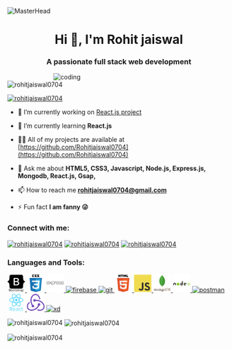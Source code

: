 ![MasterHead](https://media.licdn.com/dms/image/C5616AQEuqf6qnXKQeA/profile-displaybackgroundimage-shrink_300_800/0/1641996122854?e=2147483647&v=beta&t=TkxQEviCR-IMpSCgC59FRS72X-Z27yywsHMqHv4rk-M)
<h1 align="center">Hi 👋, I'm Rohit jaiswal</h1>
<h3 align="center">A passionate full stack web development</h3>

<img align="right" alt="coding" width="400" src="https://user-images.githubusercontent.com/55389276/140866485-8fb1c876-9a8f-4d6a-98dc-08c4981eaf70.gif">

<p align="left"> <img src="https://komarev.com/ghpvc/?username=rohitjaiswal0704&label=Profile%20views&color=0e75b6&style=flat" alt="rohitjaiswal0704" /> </p>

<p align="left"> <a href="https://twitter.com/rohitjaiswal0704" target="blank"><img src="https://img.shields.io/twitter/follow/rohitjaiswal0704?logo=twitter&style=for-the-badge" alt="rohitjaiswal0704" /></a> </p>

- 🔭 I’m currently working on [React.js project](https://github.com/Rohitjaiswal0704/nodejs-socialmedia-mongodb)

- 🌱 I’m currently learning **React.js**

- 👨‍💻 All of my projects are available at [https://github.com/Rohitjaiswal0704](https://github.com/Rohitjaiswal0704)

- 💬 Ask me about **HTML5, CSS3, Javascript, Node.js, Express.js, Mongodb, React.js, Gsap,**

- 📫 How to reach me **rohitjaiswal0704@gmail.com**

- ⚡ Fun fact **I am fanny 😜**

<h3 align="left">Connect with me:</h3>
<p align="left">
<a href="https://twitter.com/rohitjaiswal0704" target="blank"><img align="center" src="https://raw.githubusercontent.com/rahuldkjain/github-profile-readme-generator/master/src/images/icons/Social/twitter.svg" alt="rohitjaiswal0704" height="30" width="40" /></a>
<a href="https://linkedin.com/in/rohitjaiswal0704" target="blank"><img align="center" src="https://raw.githubusercontent.com/rahuldkjain/github-profile-readme-generator/master/src/images/icons/Social/linked-in-alt.svg" alt="rohitjaiswal0704" height="30" width="40" /></a>
<a href="https://instagram.com/rohitjaiswal0704" target="blank"><img align="center" src="https://raw.githubusercontent.com/rahuldkjain/github-profile-readme-generator/master/src/images/icons/Social/instagram.svg" alt="rohitjaiswal0704" height="30" width="40" /></a>
</p>

<h3 align="left">Languages and Tools:</h3>
<p align="left"> <a href="https://getbootstrap.com" target="_blank" rel="noreferrer"> <img src="https://raw.githubusercontent.com/devicons/devicon/master/icons/bootstrap/bootstrap-plain-wordmark.svg" alt="bootstrap" width="40" height="40"/> </a> <a href="https://www.w3schools.com/css/" target="_blank" rel="noreferrer"> <img src="https://raw.githubusercontent.com/devicons/devicon/master/icons/css3/css3-original-wordmark.svg" alt="css3" width="40" height="40"/> </a> <a href="https://expressjs.com" target="_blank" rel="noreferrer"> <img src="https://raw.githubusercontent.com/devicons/devicon/master/icons/express/express-original-wordmark.svg" alt="express" width="40" height="40"/> </a> <a href="https://firebase.google.com/" target="_blank" rel="noreferrer"> <img src="https://www.vectorlogo.zone/logos/firebase/firebase-icon.svg" alt="firebase" width="40" height="40"/> </a> <a href="https://git-scm.com/" target="_blank" rel="noreferrer"> <img src="https://www.vectorlogo.zone/logos/git-scm/git-scm-icon.svg" alt="git" width="40" height="40"/> </a> <a href="https://www.w3.org/html/" target="_blank" rel="noreferrer"> <img src="https://raw.githubusercontent.com/devicons/devicon/master/icons/html5/html5-original-wordmark.svg" alt="html5" width="40" height="40"/> </a> <a href="https://developer.mozilla.org/en-US/docs/Web/JavaScript" target="_blank" rel="noreferrer"> <img src="https://raw.githubusercontent.com/devicons/devicon/master/icons/javascript/javascript-original.svg" alt="javascript" width="40" height="40"/> </a> <a href="https://www.mongodb.com/" target="_blank" rel="noreferrer"> <img src="https://raw.githubusercontent.com/devicons/devicon/master/icons/mongodb/mongodb-original-wordmark.svg" alt="mongodb" width="40" height="40"/> </a> <a href="https://nodejs.org" target="_blank" rel="noreferrer"> <img src="https://raw.githubusercontent.com/devicons/devicon/master/icons/nodejs/nodejs-original-wordmark.svg" alt="nodejs" width="40" height="40"/> </a> <a href="https://postman.com" target="_blank" rel="noreferrer"> <img src="https://www.vectorlogo.zone/logos/getpostman/getpostman-icon.svg" alt="postman" width="40" height="40"/> </a> <a href="https://reactjs.org/" target="_blank" rel="noreferrer"> <img src="https://raw.githubusercontent.com/devicons/devicon/master/icons/react/react-original-wordmark.svg" alt="react" width="40" height="40"/> </a> <a href="https://redux.js.org" target="_blank" rel="noreferrer"> <img src="https://raw.githubusercontent.com/devicons/devicon/master/icons/redux/redux-original.svg" alt="redux" width="40" height="40"/> </a> <a href="https://www.adobe.com/products/xd.html" target="_blank" rel="noreferrer"> <img src="https://cdn.worldvectorlogo.com/logos/adobe-xd.svg" alt="xd" width="40" height="40"/> </a> </p>

<p><img align="left" src="https://github-readme-stats.vercel.app/api/top-langs?username=rohitjaiswal0704&show_icons=true&locale=en&layout=compact" alt="rohitjaiswal0704" /></p>

<p>&nbsp;<img align="center" src="https://github-readme-stats.vercel.app/api?username=rohitjaiswal0704&show_icons=true&locale=en" alt="rohitjaiswal0704" /></p>

<p><img align="center" src="https://github-readme-streak-stats.herokuapp.com/?user=rohitjaiswal0704&" alt="rohitjaiswal0704" /></p>

